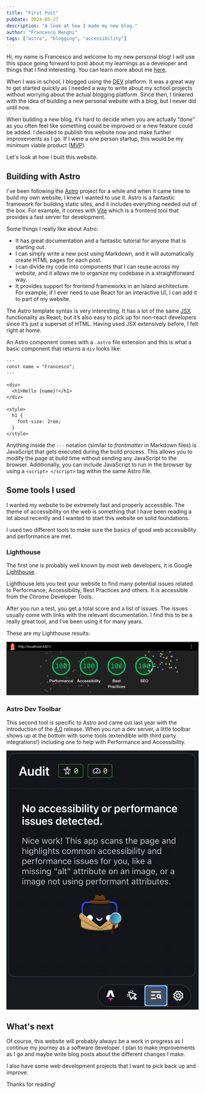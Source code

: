 ```yaml
---
title: "First Post"
pubDate: 2024-05-27
description: "A look at how I made my new blog."
author: "Francesco Menghi"
tags: ["astro", "blogging", "accessibility"]
---
```


Hi, my name is Francesco and welcome to my new personal blog! I will use this space going forward to post about my learnings as a developer and things that I find interesting. You can learn more about me [here](/about).

When I was in school, I blogged using the [DEV](https://dev.to/menghif) platform. It was a great way to get started quickly as I needed a way to write about my school projects without worrying about the actual blogging platform. Since then, I tinkered with the idea of building a new personal website with a blog, but I never did until now.

When building a new blog, it’s hard to decide when you are actually “done” as you often feel like something could be improved or a new feature could be added. I decided to publish this website now and make further improvements as I go. If I were a one person startup, this would be my minimum viable product ([MVP](https://en.wikipedia.org/wiki/Minimum_viable_product)).

Let's look at how I built this website.

## Building with Astro

I've been following the [Astro](https://astro.build) project for a while and when it came time to build my own website, I knew I wanted to use it. Astro is a fantastic framework for building static sites, and it includes everything needed out of the box. For example, it comes with [Vite](https://vitejs.dev) which is a frontend tool that provides a fast server for development.

Some things I really like about Astro:

- It has great documentation and a fantastic tutorial for anyone that is starting out.
- I can simply write a new post using Markdown, and it will automatically create HTML pages for each post.
- I can divide my code into components that I can reuse across my website, and it allows me to organize my codebase in a straightforward way.
- It provides support for frontend frameworks in an Island architecture. For example, if I ever need to use React for an interactive UI, I can add it to part of my website.

The Astro template syntax is very interesting. It has a lot of the same [JSX](https://react.dev/learn/writing-markup-with-jsx) functionality as React, but it’s also easy to pick up for non-react developers since it’s just a superset of HTML. Having used JSX extensively before, I felt right at home.

An Astro component comes with a `.astro` file extension and this is what a basic component that returns a `div` looks like:

```astro
---
const name = "Francesco";
---

<div>
  <h1>Hello {name}!</h1>
</div>

<style>
  h1 {
    font-size: 2rem;
  }
</style>
```

Anything inside the `---` notation (similar to _frontmatter_ in Markdown files) is JavaScript that gets executed during the build process. This allows you to modify the page at build time without sending any JavaScript to the browser. Additionally, you can include JavaScript to run in the browser by using a `<script> </script>` tag within the same Astro file.

## Some tools I used

I wanted my website to be extremely fast and properly accessible. The theme of accessibility on the web is something that I have been reading a lot about recently and I wanted to start this website on solid foundations.

I used two different tools to make sure the basics of good web accessibility and performance are met.

### Lighthouse

The first one is probably well known by most web developers, it is Google [Lighthouse](https://developer.chrome.com/docs/lighthouse/overview).

Lighthouse lets you test your website to find many potential issues related to Performance, Accessibility, Best Practices and others. It is accessible from the Chrome Developer Tools.

After you run a test, you get a total score and a list of issues. The issues usually come with links with the relevant documentation. I find this to be a really great tool, and I’ve been using it for many years.

These are my Lighthouse results:

![Lighthouse results showing 100 across each category](./images/lighthouse-results.png)

### Astro Dev Toolbar

This second tool is specific to Astro and came out last year with the introduction of the [4.0](https://astro.build/blog/astro-4/#the-astro-dev-toolbar) release. When you run a dev server, a little toolbar shows up at the bottom with some tools (extendible with third party integrations!) including one to help with Performance and Accessibility.

![Astro Dev Toolbar showing No accessibility or performance issues detected](./images/astro-dev-toolbar.png)

## What's next

Of course, this website will probably always be a work in progress as I continue my journey as a software developer. I plan to make improvements as I go and maybe write blog posts about the different changes I make.

I also have some web development projects that I want to pick back up and improve.

Thanks for reading!
